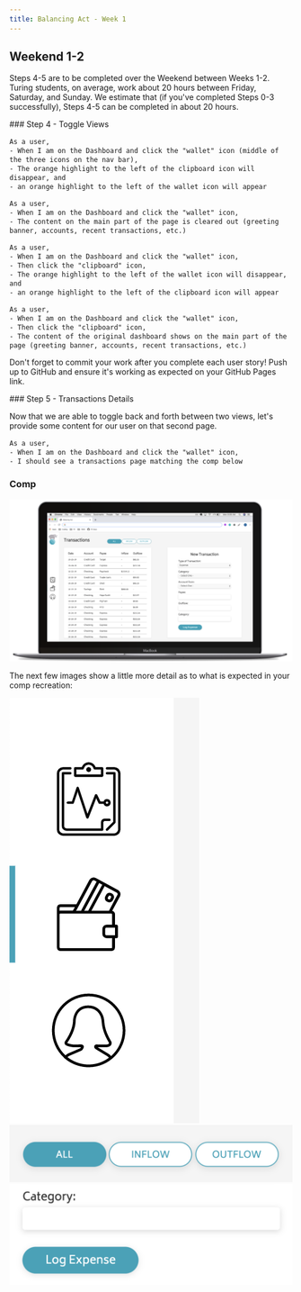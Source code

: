 ```yaml
---
title: Balancing Act - Week 1
---
```


## Weekend 1-2

Steps 4-5 are to be completed over the Weekend between Weeks 1-2. Turing students, on average, work about 20 hours between Friday, Saturday, and Sunday. We estimate that (if you've completed Steps 0-3 successfully), Steps 4-5 can be completed in about 20 hours.

<section class="call-to-action">
### Step 4 - Toggle Views

```
As a user,
- When I am on the Dashboard and click the "wallet" icon (middle of the three icons on the nav bar),
- The orange highlight to the left of the clipboard icon will disappear, and
- an orange highlight to the left of the wallet icon will appear
```

```
As a user,
- When I am on the Dashboard and click the "wallet" icon,
- The content on the main part of the page is cleared out (greeting banner, accounts, recent transactions, etc.)
```

```
As a user,
- When I am on the Dashboard and click the "wallet" icon,
- Then click the "clipboard" icon,
- The orange highlight to the left of the wallet icon will disappear, and
- an orange highlight to the left of the clipboard icon will appear
```

```
As a user,
- When I am on the Dashboard and click the "wallet" icon,
- Then click the "clipboard" icon,
- The content of the original dashboard shows on the main part of the page (greeting banner, accounts, recent transactions, etc.)
```
</section>

Don't forget to commit your work after you complete each user story! Push up to GitHub and ensure it's working as expected on your GitHub Pages link.

<section class="call-to-action">
### Step 5 - Transactions Details

Now that we are able to toggle back and forth between two views, let's provide some content for our user on that second page.

```
As a user,
- When I am on the Dashboard and click the "wallet" icon,
- I should see a transactions page matching the comp below
```
</section>

### Comp

<img src="../assets/balancing-act/transactions-comp.png" alt="Transactions Comp">

The next few images show a little more detail as to what is expected in your comp recreation:

<img src="../assets/balancing-act/nav-details-2.png" alt="Completed project">

<img src="../assets/balancing-act/filter-btns.png" alt="Completed project">

<img src="../assets/balancing-act/form-detail.png" alt="Completed project">

